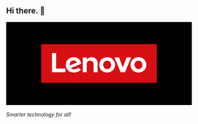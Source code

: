 ## Hi there. 👋

![Lenovo - love on](./assets//lenovo%20-%20love%20on.gif)

*Smarter technology for all!*

<!-- Love 🖤 on. -->